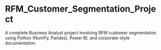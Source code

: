 # RFM_Customer_Segmentation_Project
A complete Business Analyst project involving RFM customer segmentation using Python (NumPy, Pandas), Power BI, and corporate-style documentation.
